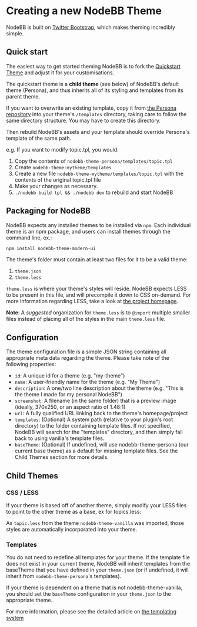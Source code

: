 Creating a new NodeBB Theme
===========================

NodeBB is built on [Twitter Bootstrap](http://getbootstrap.com/), which
makes theming incredibly simple.

Quick start
-----------

The easiest way to get started theming NodeBB is to fork the [Quickstart
Theme](https://github.com/nodebb/nodebb-theme-quickstart) and adjust it
for your customisations.

The quickstart theme is a **child theme** (see below) of NodeBB's default
theme (Persona), and thus inherits all of its styling and templates from
its parent theme.

If you want to overwrite an existing template, copy it from [the Persona
repository](https://github.com/nodebb/nodebb-theme-persona) into your
theme's `/templates` directory, taking care to follow the same directory
structure. You may have to create this directory.

Then rebuild NodeBB's assets and your template should override Persona's
template of the same path.

e.g. If you want to modify topic.tpl, you would:

1. Copy the contents of `nodebb-theme-persona/templates/topic.tpl`
1. Create `nodebb-theme-mytheme/templates`
1. Create a new file `nodebb-theme-mytheme/templates/topic.tpl` with the contents of the original topic.tpl file
1. Make your changes as necessary.
1. `./nodebb build tpl && ./nodebb dev` to rebuild and start NodeBB

Packaging for NodeBB
--------------------

NodeBB expects any installed themes to be installed via `npm`. Each
individual theme is an npm package, and users can install themes through
the command line, ex.:

``` bash
npm install nodebb-theme-modern-ui
```

The theme's folder must contain at least two files for it to be a valid
theme:

1.  `theme.json`
2.  `theme.less`

`theme.less` is where your theme's styles will reside. NodeBB expects
LESS to be present in this file, and will precompile it down to CSS
on-demand. For more information regarding LESS, take a look at [the
project homepage](http://lesscss.org/).

**Note**: A *suggested* organization for `theme.less` is to `@import`
multiple smaller files instead of placing all of the styles in the main
`theme.less` file.

Configuration
-------------

The theme configuration file is a simple JSON string containing all
appropriate meta data regarding the theme. Please take note of the
following properties:

-   `id`: A unique id for a theme (e.g. "my-theme")
-   `name`: A user-friendly name for the theme (e.g. "My Theme")
-   `description`: A one/two line description about the theme (e.g.
    "This is the theme I made for my personal NodeBB")
-   `screenshot`: A filename (in the same folder) that is a preview
    image (ideally, 370x250, or an aspect ratio of 1.48:1)
-   `url`: A fully qualified URL linking back to the theme's
    homepage/project
-   `templates`: (Optional) A system path (relative to your plugin's
    root directory) to the folder containing template files. If not
    specified, NodeBB will search for the "templates" directory, and
    then simply fall back to using vanilla's template files.
-   `baseTheme`: (Optional) If undefined, will use nodebb-theme-persona
    (our current base theme) as a default for missing template files.
    See the Child Themes section for more details.

Child Themes
------------

### CSS / LESS

If your theme is based off of another theme, simply modify your LESS
files to point to the other theme as a base, ex for topics.less:

As `topic.less` from the theme `nodebb-theme-vanilla` was imported,
those styles are automatically incorporated into your theme.

### Templates

You do not need to redefine all templates for your theme. If the
template file does not exist in your current theme, NodeBB will inherit
templates from the baseTheme that you have defined in your `theme.json`
(or if undefined, it will inherit from `nodebb-theme-persona`'s
templates).

If your theme is dependent on a theme that is not nodebb-theme-vanilla,
you should set the `baseTheme` configuration in your `theme.json` to the
appropriate theme.

For more information, please see the detailed article on [the templating system](./templates)
